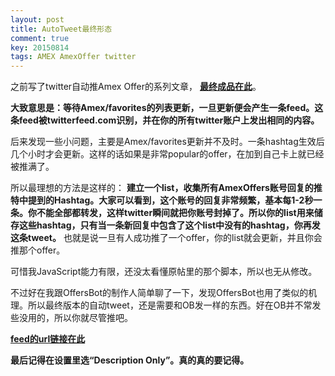 ```yaml
---
layout: post
title: AutoTweet最终形态
comment: true
key: 20150814
tags: AMEX AmexOffer twitter
---
```


之前写了twitter自动推Amex Offer的系列文章，
**[最终成品在此](https://willguxy.wordpress.com/2015/08/01/a-much-better-way-to-automate-tweeting-amex-offer/)**。


**大致意思是：等待Amex/favorites的列表更新，一旦更新便会产生一条feed。这条feed被twitterfeed.com识别，并在你的所有twitter账户上发出相同的内容。**

后来发现一些小问题，主要是Amex/favorites更新并不及时。一条hashtag生效后几个小时才会更新。这样的话如果是非常popular的offer，在加到自己卡上就已经被推满了。

所以最理想的方法是这样的：
**建立一个list，收集所有AmexOffers账号回复的推特中提到的Hashtag。大家可以看到，这个账号的回复非常频繁，基本每1-2秒一条。你不能全部都转发，这样twitter瞬间就把你账号封掉了。所以你的list用来储存这些hashtag，只有当一条新回复中包含了这个list中没有的hashtag，你再发这条tweet。**
也就是说一旦有人成功推了一个offer，你的list就会更新，并且你会推那个offer。

可惜我JavaScript能力有限，还没太看懂原帖里的那个脚本，所以也无从修改。

不过好在我跟OffersBot的制作人简单聊了一下，发现OffersBot也用了类似的机理。所以最终版本的自动tweet，还是需要和OB发一样的东西。好在OB并不常发些没用的，所以你就尽管推吧。


**[feed的url链接在此](https://script.google.com/macros/s/AKfycbyMQg7m5eAwBgjh31GpxmCTTNmF1wkRTlDQn7WW-l9i4vFX5fwd/exec?631004517006471168)**


**最后记得在设置里选“Description Only”。真的真的要记得。**
